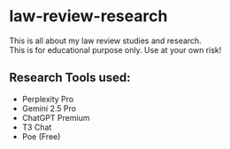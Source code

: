 # law-review-research
This is all about my law review studies and research. 
\
This is for educational purpose only. Use at your own risk!

## Research Tools used:
- Perplexity Pro
- Gemini 2.5 Pro
- ChatGPT Premium
- T3 Chat
- Poe (Free)


